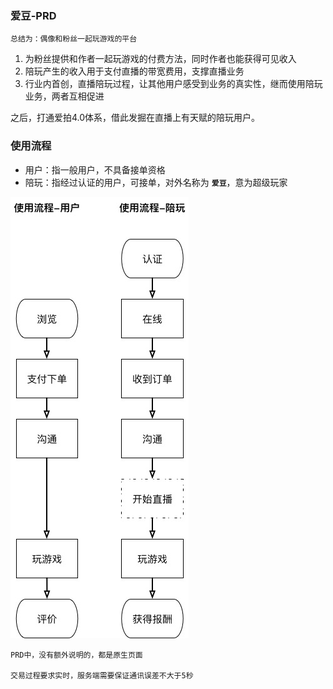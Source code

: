 ### 爱豆-PRD

	总结为：偶像和粉丝一起玩游戏的平台

1. 为粉丝提供和作者一起玩游戏的付费方法，同时作者也能获得可见收入
2. 陪玩产生的收入用于支付直播的带宽费用，支撑直播业务
3. 行业内首创，直播陪玩过程，让其他用户感受到业务的真实性，继而使用陪玩业务，两者互相促进  

之后，打通爱拍4.0体系，借此发掘在直播上有天赋的陪玩用户。

### 使用流程
* 用户：指一般用户，不具备接单资格
* 陪玩：指经过认证的用户，可接单，对外名称为 **`爱豆`**，意为超级玩家

![](app/img/用户使用流程.jpg)

	PRD中，没有额外说明的，都是原生页面
	
	交易过程要求实时，服务端需要保证通讯误差不大于5秒
